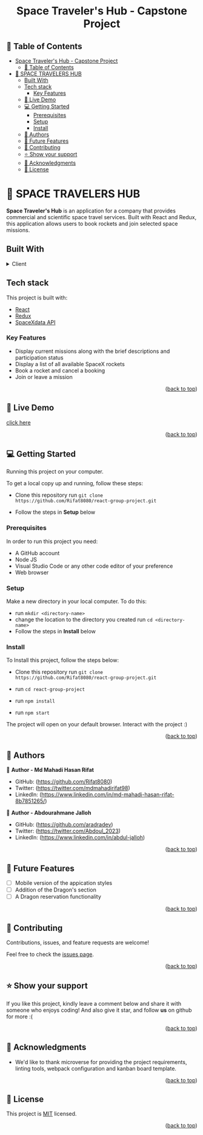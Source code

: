 <div align="center">

  <br/>

  # Space Traveler's Hub - Capstone Project

</div>

## 📗 Table of Contents

- [Space Traveler's Hub - Capstone Project](#space-travelers-hub---capstone-project)
  - [📗 Table of Contents](#-table-of-contents)
- [📖 SPACE TRAVELERS HUB ](#-space-travelers-hub-)
  - [Built With ](#built-with-)
  - [Tech stack ](#tech-stack-)
    - [Key Features ](#key-features-)
  - [🚀 Live Demo ](#-live-demo-)
  - [💻 Getting Started ](#-getting-started-)
    - [Prerequisites](#prerequisites)
    - [Setup](#setup)
    - [Install](#install)
  - [👥 Authors ](#-authors-)
  - [🔭 Future Features ](#-future-features-)
  - [🤝 Contributing ](#-contributing-)
  - [⭐️ Show your support ](#️-show-your-support-)
  - [🙏 Acknowledgments ](#-acknowledgments-)
  - [📝 License ](#-license-)

# 📖 SPACE TRAVELERS HUB <a name="Portfolio-site"></a>

**Space Traveler's Hub** is an application for a company that provides commercial and scientific space travel services. Built with React and Redux, this application allows users to book rockets and join selected space missions.

## Built With <a name="built-with"></a>
<details>
  <summary>Client</summary>
  <ul>
    <li><a href="https://react.dev/">React</a></li>
    <li><a href="https://redux-toolkit.js.org/">Redux</a></li>
    <li><a href="https://api.spacexdata.com/v4/rockets">SpaceXdata API</a></li>
  </ul>
</details>

## Tech stack <a name="tech-stack"></a>
This project is built with: 
 <ul>
    <li><a href="https://react.dev/">React</a></li>
    <li><a href="https://redux-toolkit.js.org/">Redux</a></li>
    <li><a href="https://api.spacexdata.com/v4/rockets">SpaceXdata API</a></li>
  </ul>

<!-- Features -->

###  Key Features <a name="key-features"></a>
- Display current missions along with the brief descriptions and participation status
- Display a list of all available SpaceX rockets
- Book a rocket and cancel a booking
- Join or leave a mission

<p align="right">(<a href="#readme-top">back to top</a>)</p>

<!-- LIVE DEMO -->

## 🚀 Live Demo <a name="live-demo"></a>

[click here](https://space-traveler-hub-project.netlify.app/)

<p align="right">(<a href="#readme-top">back to top</a>)</p>


<!-- GETTING STARTED -->

## 💻 Getting Started <a name="getting-started"></a>

Running this project on your computer.

To get a local copy up and running, follow these steps:
- Clone this repository
run `git clone https://github.com/Rifat8080/react-group-project.git`

- Follow the steps in **Setup** below

### Prerequisites

In order to run this project you need:

- A GitHub account
- Node JS
- Visual Studio Code or any other code editor of your preference
- Web browser

### Setup

Make a new directory in your local computer. To do this:

- run `mkdir <directory-name>`
- change the location to the directory you created 
    run `cd <directory-name>`
- Follow the steps in **Install** below

### Install
 To Install this project, follow the steps below:
- Clone this repository
run `git clone https://github.com/Rifat8080/react-group-project.git`

- run `cd react-group-project`

- run `npm install`
- run `npm start`

The project will open on your default browser. Interact with the project :)

<p align="right">(<a href="#readme-top">back to top</a>)</p>



## 👥 Authors <a name="authors"></a>

👤 **Author - Md Mahadi Hasan Rifat**


- GitHub: (https://github.com/Rifat8080)
- Twitter: (https://twitter.com/mdmahadirifat98)
- LinkedIn: (https://www.linkedin.com/in/md-mahadi-hasan-rifat-8b7851265/)

👤 **Author - Abdourahmane Jalloh**

- GitHub: (https://github.com/aradradev)
- Twitter: (https://twitter.com/Abdoul_2023)
- LinkedIn: (https://www.linkedin.com/in/abdul-jalloh)  

<p align="right">(<a href="#readme-top">back to top</a>)</p>

## 🔭 Future Features <a name="future-features"></a>

- [ ] Mobile version of the appication styles
- [ ] Addition of the Dragon's section
- [ ] A Dragon reservation functionality

<p align="right">(<a href="#readme-top">back to top</a>)</p>


## 🤝 Contributing <a name="contributing"></a>

Contributions, issues, and feature requests are welcome!

Feel free to check the [issues page](https://github.com/Rifat8080/react-redux-group-project/issues).

<p align="right">(<a href="#readme-top">back to top</a>)</p>

## ⭐️ Show your support <a name="support"></a>

If you like this project, kindly leave a comment below and share it with someone who enjoys coding! And also give it star, and follow **us** on github for more :(
<p align="right">(<a href="#readme-top">back to top</a>)</p>

## 🙏 Acknowledgments <a name="acknowledgements"></a>


- We'd like to thank microverse for providing the project requirements, linting tools, webpack configuration and kanban board template.

<p align="right">(<a href="#readme-top">back to top</a>)</p>



## 📝 License <a name="license"></a>

This project is [MIT](MIT.md) licensed.



<p align="right">(<a href="#readme-top">back to top</a>)</p>